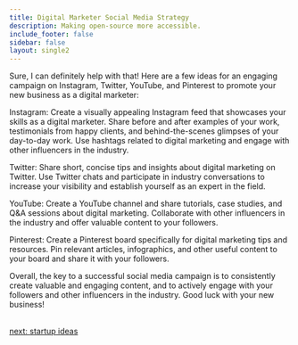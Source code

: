 ```yaml
---
title: Digital Marketer Social Media Strategy
description: Making open-source more accessible.
include_footer: false
sidebar: false
layout: single2
---
```


<p>
Sure, I can definitely help with that! Here are a few ideas for an engaging campaign on Instagram, Twitter, YouTube, and Pinterest to promote your new business as a digital marketer:

Instagram: Create a visually appealing Instagram feed that showcases your skills as a digital marketer. Share before and after examples of your work, testimonials from happy clients, and behind-the-scenes glimpses of your day-to-day work. Use hashtags related to digital marketing and engage with other influencers in the industry.

Twitter: Share short, concise tips and insights about digital marketing on Twitter. Use Twitter chats and participate in industry conversations to increase your visibility and establish yourself as an expert in the field.

YouTube: Create a YouTube channel and share tutorials, case studies, and Q&A sessions about digital marketing. Collaborate with other influencers in the industry and offer valuable content to your followers.

Pinterest: Create a Pinterest board specifically for digital marketing tips and resources. Pin relevant articles, infographics, and other useful content to your board and share it with your followers.

Overall, the key to a successful social media campaign is to consistently create valuable and engaging content, and to actively engage with your followers and other influencers in the industry. Good luck with your new business!

<br>
<a href="https://workdojos.com/digitalmarketers/startup">next: startup ideas</a>
</p>